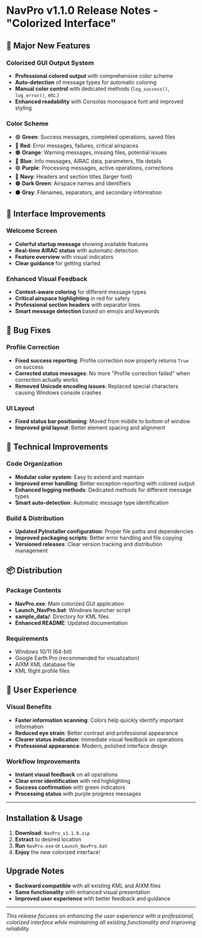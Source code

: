 # NavPro v1.1.0 Release Notes - "Colorized Interface"

## 🎨 Major New Features

### **Colorized GUI Output System**
- **Professional colored output** with comprehensive color scheme
- **Auto-detection** of message types for automatic coloring
- **Manual color control** with dedicated methods (`log_success()`, `log_error()`, etc.)
- **Enhanced readability** with Consolas monospace font and improved styling

### **Color Scheme**
- 🟢 **Green**: Success messages, completed operations, saved files
- 🔴 **Red**: Error messages, failures, critical airspaces
- 🟠 **Orange**: Warning messages, missing files, potential issues  
- 🔵 **Blue**: Info messages, AIRAC data, parameters, file details
- 🟣 **Purple**: Processing messages, active operations, corrections
- 🔷 **Navy**: Headers and section titles (larger font)
- 🟤 **Dark Green**: Airspace names and identifiers
- ⚫ **Gray**: Filenames, separators, and secondary information

## 🚀 Interface Improvements

### **Welcome Screen**
- **Colorful startup message** showing available features
- **Real-time AIRAC status** with automatic detection
- **Feature overview** with visual indicators
- **Clear guidance** for getting started

### **Enhanced Visual Feedback**
- **Context-aware coloring** for different message types
- **Critical airspace highlighting** in red for safety
- **Professional section headers** with separator lines
- **Smart message detection** based on emojis and keywords

## 🐛 Bug Fixes

### **Profile Correction**
- **Fixed success reporting**: Profile correction now properly returns `True` on success
- **Corrected status messages**: No more "Profile correction failed" when correction actually works
- **Removed Unicode encoding issues**: Replaced special characters causing Windows console crashes

### **UI Layout**
- **Fixed status bar positioning**: Moved from middle to bottom of window
- **Improved grid layout**: Better element spacing and alignment

## 🔧 Technical Improvements

### **Code Organization**
- **Modular color system**: Easy to extend and maintain
- **Improved error handling**: Better exception reporting with colored output  
- **Enhanced logging methods**: Dedicated methods for different message types
- **Smart auto-detection**: Automatic message type identification

### **Build & Distribution**
- **Updated PyInstaller configuration**: Proper file paths and dependencies
- **Improved packaging scripts**: Better error handling and file copying
- **Versioned releases**: Clear version tracking and distribution management

## 📦 Distribution

### **Package Contents**
- **NavPro.exe**: Main colorized GUI application
- **Launch_NavPro.bat**: Windows launcher script
- **sample_data/**: Directory for KML files
- **Enhanced README**: Updated documentation

### **Requirements**
- Windows 10/11 (64-bit)
- Google Earth Pro (recommended for visualization)
- AIXM XML database file
- KML flight profile files

## 🎯 User Experience

### **Visual Benefits**
- **Faster information scanning**: Colors help quickly identify important information
- **Reduced eye strain**: Better contrast and professional appearance
- **Clearer status indication**: Immediate visual feedback on operations
- **Professional appearance**: Modern, polished interface design

### **Workflow Improvements**
- **Instant visual feedback** on all operations
- **Clear error identification** with red highlighting
- **Success confirmation** with green indicators
- **Processing status** with purple progress messages

---

## Installation & Usage

1. **Download**: `NavPro_v1.1.0.zip`
2. **Extract** to desired location
3. **Run** `NavPro.exe` or `Launch_NavPro.bat`
4. **Enjoy** the new colorized interface!

## Upgrade Notes

- **Backward compatible** with all existing KML and AIXM files
- **Same functionality** with enhanced visual presentation
- **Improved user experience** with better feedback and guidance

---

*This release focuses on enhancing the user experience with a professional, colorized interface while maintaining all existing functionality and improving reliability.*